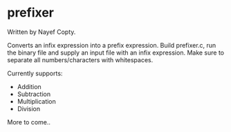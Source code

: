 prefixer
========

Written by Nayef Copty.

Converts an infix expression into a prefix expression.
Build prefixer.c, run the binary file and supply an input file with an infix expression. Make sure to separate all numbers/characters with whitespaces.

Currently supports:
- Addition
- Subtraction
- Multiplication
- Division

More to come..